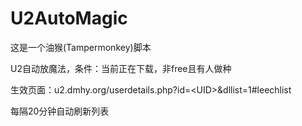 # U2AutoMagic

这是一个油猴(Tampermonkey)脚本

U2自动放魔法，条件：当前正在下载，非free且有人做种

生效页面：u2.dmhy.org/userdetails.php?id=\<UID\>&dllist=1#leechlist
  
每隔20分钟自动刷新列表
